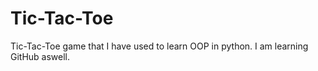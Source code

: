 # Tic-Tac-Toe
Tic-Tac-Toe game that I have used to learn OOP in python. I am learning GitHub aswell. 
